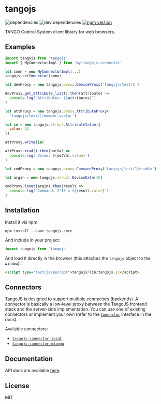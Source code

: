 # tangojs

![dependencies](https://img.shields.io/david/tangojs/tangojs-core.svg)
![dev dependencies](https://img.shields.io/david/dev/tangojs/tangojs-core.svg)
[ ![npm version](https://img.shields.io/npm/v/tangojs-core.svg)
](https://www.npmjs.com/package/tangojs-core)

TANGO Control System client library for web browsers.

## Examples

```javascript
import tangojs from 'tangojs'
import { MyConnectorImpl } from 'my-tangojs-connector'

let conn = new MyConnectorImpl(...)
tangojs.setConnector(conn)

let devProxy = new tangojs.proxy.DeviceProxy('tangojs/test/1')

devProxy.get_attribute_list().then(attributes =>
  console.log(`Attributes: ${attributes}`)
)

let attProxy = new tangojs.proxy.AttributeProxy(
  'tangojs/test/1/number_scalar')

let in = new tangojs.struct.AttributeValue({
  value: 32
})

attProxy.write(in)

attProxt.read().then(outVal =>
  console.log(`Value: ${outVal.value}`)
)

let cmdProxy = new tangojs.proxy.CommandProxy('tangojs/test/1/double')

let argin = new tangojs.struct.DeviceData(10)

cmdProxy.inout(argin).then(result =>
  console.log(`Command: 2*10 = ${result.value}`)
)
```

## Installation

Install it via npm:
```shell
npm install --save tangojs-core
```

And include in your project:
```javascript
import tangojs from 'tangojs'
```

And load it directly in the browser (this attaches the `tangojs` object to
the `window`):
```html
<script type="text/javascript">tangojs/lib/tangojs.js</script>
```

## Connectors

TangoJS is designed to support multiple *connectors* (backends).
A connector is basically a low-level proxy between the TangoJS frontend stack
and the server-side implementation. You can use one of existing connectors or
implement your own (refer to the [`Connector`](#) interface in the docs).

Available connectors:

* [`tangojs-connector-local`](https://github.com/tangojs/tangojs-connector-local)
* [`tangojs-connector-mtango`](https://github.com/tangojs/tangojs-connector-mtango)

## Documentation

API docs are available [here](#).

## License

MIT
